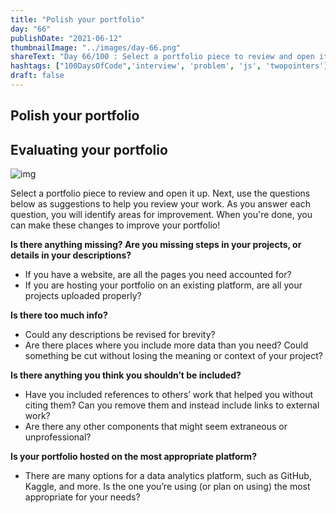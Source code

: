 ```yaml
---
title: "Polish your portfolio"
day: "66"
publishDate: "2021-06-12"
thumbnailImage: "../images/day-66.png"
shareText: "Day 66/100 : Select a portfolio piece to review and open it up. Next, use the questions below as suggestions to help you review your work. As you answer each question, you will identify areas for improvement.  "
hashtags: ["100DaysOfCode",'interview', 'problem', 'js', 'twopointers']
draft: false
---
```


## Polish your portfolio

## Evaluating your portfolio

![img](https://d3c33hcgiwev3.cloudfront.net/imageAssetProxy.v1/oXqvKdjuRRG6rynY7pURbQ_fbf27bd251534df3827331b928074cfe_shortline-y.png?expiry=1623110400000&hmac=-Dbd-n3VuYKrtyMCGwlCfH9Ggh0CwOks5s6VdaKb3es)

Select a portfolio piece to review and open it up. Next, use the questions below as suggestions to help you review your work. As you answer each question, you will identify areas for improvement. When you're done, you can make these changes to improve your portfolio!

**Is there anything missing? Are you missing steps in your projects, or details in your descriptions?**

- If you have a website, are all the pages you need accounted for?
- If you are hosting your portfolio on an existing platform, are all your projects uploaded properly?

**Is there too much info?** 

- Could any descriptions be revised for brevity?
- Are there places where you include more data than you need? Could something be cut without losing the meaning or context of your project?

**Is there anything you think you shouldn’t be included?**

- Have you included references to others’ work that helped you without citing them? Can you remove them and instead include links to external work?
- Are there any other components that might seem extraneous or unprofessional?

**Is your portfolio hosted on the most appropriate platform?**

- There are many options for a data analytics platform, such as GitHub, Kaggle, and more. Is the one you’re using (or plan on using) the most appropriate for your needs?